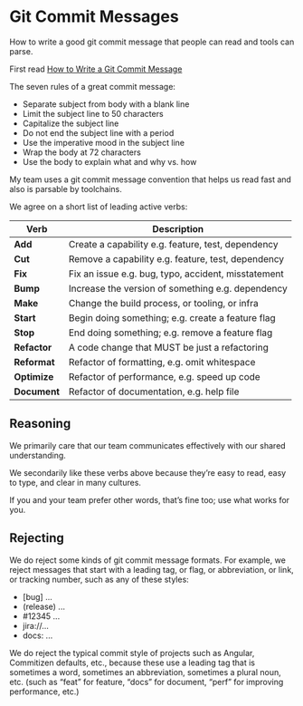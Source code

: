 # Git Commit Messages

How to write a good git commit message that people can read and tools can parse.

First read [How to Write a Git Commit Message](https://chris.beams.io/posts/git-commit/)

The seven rules of a great commit message:

* Separate subject from body with a blank line
* Limit the subject line to 50 characters
* Capitalize the subject line
* Do not end the subject line with a period
* Use the imperative mood in the subject line
* Wrap the body at 72 characters
* Use the body to explain what and why vs. how


My team uses a git commit message convention that helps us read fast and also is parsable by toolchains.

We agree on a short list of leading active verbs:

| Verb          | Description                                         |
|---------------|-----------------------------------------------------| 
| **Add**       | Create a capability e.g. feature, test, dependency  |
| **Cut**       | Remove a capability e.g. feature, test, dependency  |
| **Fix**       | Fix an issue e.g. bug, typo, accident, misstatement |
| **Bump**      | Increase the version of something e.g. dependency   |
| **Make**      | Change the build process, or tooling, or infra      |
| **Start**     | Begin doing something; e.g. create a feature flag   |
| **Stop**      | End doing something; e.g. remove a feature flag     |
| **Refactor**  | A code change that MUST be just a refactoring       |
| **Reformat**  | Refactor of formatting, e.g. omit whitespace        |
| **Optimize**  | Refactor of performance, e.g. speed up code         |
| **Document**  | Refactor of documentation, e.g. help file           |

## Reasoning

We primarily care that our team communicates effectively with our shared understanding. 

We secondarily like these verbs above because they’re easy to read, easy to type, and clear in many cultures.

If you and your team prefer other words, that’s fine too; use what works for you.


## Rejecting

We do reject some kinds of git commit message formats. For example, we reject messages that start with a leading tag, or flag, or abbreviation, or link, or tracking number, such as any of these styles:

* [bug] ...
* (release) ...
* #12345 ...
* jira://...
* docs: ...

We do reject the typical commit style of projects such as Angular, Commitizen defaults, etc., because these use a leading tag that is sometimes a word, sometimes an abbreviation, sometimes a plural noun, etc. (such as “feat” for feature, “docs” for document, “perf” for improving performance, etc.)


